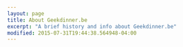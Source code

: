 ```yaml
---
layout: page
title: About Geekdinner.be 
excerpt: "A brief history and info about Geekdinner.be"
modified: 2015-07-31T19:44:38.564948-04:00
---
```




